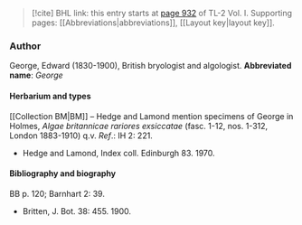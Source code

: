 > [!cite] BHL link: this entry starts at [page 932](https://www.biodiversitylibrary.org/page/33121063) of TL-2 Vol. I.
> Supporting pages: [[Abbreviations|abbreviations]], [[Layout key|layout key]].

### Author

George, Edward (1830-1900), British bryologist and algologist. 
**Abbreviated name**: *George*

#### Herbarium and types

[[Collection BM|BM]] – Hedge and Lamond mention specimens of George in Holmes, *Algae britannicae rariores exsiccatae* (fasc. 1-12, nos. 1-312, London 1883-1910) q.v.
*Ref*.: IH 2: 221.
- Hedge and Lamond, Index coll. Edinburgh 83. 1970.

#### Bibliography and biography

BB p. 120; Barnhart 2: 39.
- Britten, J. Bot. 38: 455. 1900.

